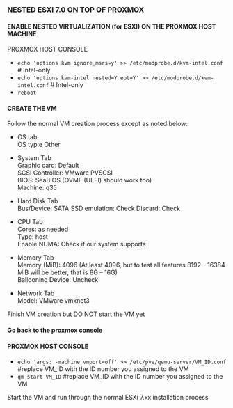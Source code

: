 ### NESTED ESXI 7.0 ON TOP OF PROXMOX

#### ENABLE NESTED VIRTUALIZATION (for ESXI) ON THE PROXMOX HOST MACHINE
PROXMOX HOST CONSOLE
- `echo 'options kvm ignore_msrs=y' >> /etc/modprobe.d/kvm-intel.conf `      # Intel-only
- `echo 'options kvm-intel nested=Y ept=Y' >> /etc/modprobe.d/kvm-intel.conf` # Intel-only
- `reboot`

#### CREATE THE VM
Follow the normal VM creation process except as noted below:

- OS tab\
OS typ:e Other

- System Tab\
Graphic card: Default\
SCSI Controller: VMware PVSCSI\
BIOS: SeaBIOS (OVMF (UEFI) should work too)\
Machine: q35

- Hard Disk Tab\
Bus/Device: SATA
SSD emulation: Check
Discard: Check

- CPU Tab\
Cores: as needed\
Type: host\
Enable NUMA: Check if our system supports

- Memory Tab\
Memory (MiB): 4096 (At least 4096, but to test all features 8192 – 16384 MiB will be better, that is 8G – 16G)\
Ballooning Device: Uncheck

- Network Tab\
Model: VMware vmxnet3

Finish VM creation but DO NOT start the VM yet

#### Go back to the proxmox console

#### PROXMOX HOST CONSOLE
- `echo 'args: -machine vmport=off' >> /etc/pve/qemu-server/VM_ID.conf` #replace VM_ID with the ID number you assigned to the VM
- `qm start VM_ID` #replace VM_ID with the ID number you assigned to the VM

 Start the VM and run through the normal ESXi 7.xx installation process
